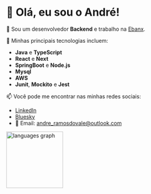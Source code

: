 # 👋 Olá, eu sou o André!

🎯 Sou um desenvolvedor **Backend** e trabalho na <a href="https://www.linkedin.com/company/ebanx/" target="_blank">Ebanx</a>.

🚀 Minhas principais tecnologias incluem:
- **Java** e **TypeScript**
- **React** e **Next**
- **SpringBoot** e **Node.js**
- **Mysql**
- **AWS**
- **Junit**, **Mockito** e **Jest**

📫 Você pode me encontrar nas minhas redes sociais:
- <a href="https://www.linkedin.com/in/andreramosdovale/" target="_blank">LinkedIn</a>
- <a href="https://bsky.app/profile/andresaci.bsky.social" target="_blank">Bluesky</a>
- 📧 Email: andre_ramosdovale@outlook.com

<img src="https://github-readme-stats.vercel.app/api/top-langs?username=andreramosdovale&locale=pt-br&hide_title=false&layout=compact&card_width=320&langs_count=5&theme=github_dark&hide_border=true" height="150" alt="languages graph"  />

